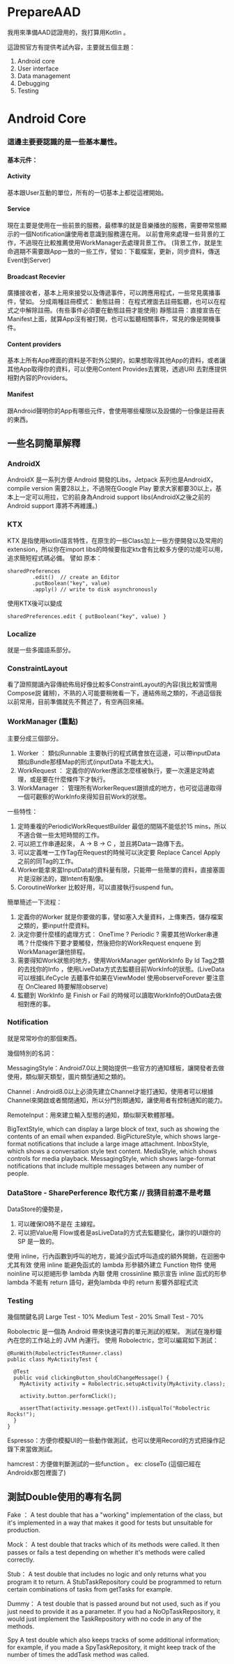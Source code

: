 # PrepareAAD
我用來準備AAD認證用的，我打算用Kotlin 。

這證照官方有提供考試內容，主要就五個主題：

1. Android core
2. User interface
3. Data management
4. Debugging
5. Testing


# Android Core 
### 這邊主要要認識的是一些基本屬性。
#### 基本元件：
#### Activity
基本跟User互動的單位，所有的一切基本上都從這裡開始。
#### Service
現在主要是使用在一些前景的服務，最標準的就是音樂播放的服務，需要帶常態顯示的一個Notification讓使用者意識到服務還在用。
以前會用來處理一些背景的工作，不過現在比較推薦使用WorkManager去處理背景工作。
(背景工作，就是生命週期不需要跟App一致的一些工作，譬如：下載檔案，更新，同步資料，傳送Event到Server)
#### Broadcast Recevier
廣播接收者，基本上用來接受以及傳遞事件，可以跨應用程式，一些常見廣播事件，譬如。
分成兩種註冊模式：
動態註冊： 在程式裡面去註冊監聽，也可以在程式之中解除註冊。(有些事件必須要在動態註冊才能使用)
靜態註冊：直接宣告在Manifest上面，就算App沒有被打開，也可以監聽相關事件，常見的像是開機事件。
#### Content providers
基本上所有App裡面的資料是不對外公開的，如果想取得其他App的資料，或者讓其他App取得你的資料，可以使用Content Provides去實現，透過URI 去對應提供相對內容的Providers。
#### Manifest 
跟Android聲明你的App有哪些元件，會使用哪些權限以及設備的一份像是註冊表的東西。

## 一些名詞簡單解釋
### AndroidX
AndroidX 是一系列方便 Android 開發的Libs，Jetpack 系列也是AndroidX，compile version 需要28以上，不過現在Google Play 要求大家都要30以上，基本上一定可以用拉，它的前身為Android support libs(AndroidX之後之前的Android support 庫將不再維護。)
### KTX
KTX 是指使用kotlin語言特性，在原生的一些Class加上一些方便開發以及常用的extension，所以你在import libs的時候要指定ktx會有比較多方便的功能可以用，追求簡短程式碼必備。
譬如 原本：
```
sharedPreferences
        .edit()  // create an Editor
        .putBoolean("key", value)
        .apply() // write to disk asynchronously
```
使用KTX後可以變成
```
sharedPreferences.edit { putBoolean("key", value) }
```
### Localize
就是一些多國語系部分。

### ConstraintLayout
看了證照閱讀內容傳統佈局好像比較多ConstraintLayout的內容(我比較習慣用Compose説 雞掰)，不熟的人可能要稍微看一下，連結佈局之類的，不過這個我以前常用，目前準備就先不贅述了，有空再回來補。

### WorkManager (重點)
主要分成三個部分。
1. Worker ： 類似Runnable 主要執行的程式碼會放在這邊，可以帶inputData 類似Bundle那樣Map的形式(inputData 不能太大)。
2. WorkRequest ： 定義你的Worker應該怎麼樣被執行，要一次還是定時處理，或是要在什麼條件下才執行。
3. WorkManager ： 管理所有WorkerRequest跟排成的地方，也可從這邊取得一個可觀察的WorkInfo來得知目前Work的狀態。

一些特性：
1. 定時重複的PeriodicWorkRequestBuilder 最低的間隔不能低於15 mins，所以不適合做一些太短時間的工作。
2. 可以把工作串連起來， A -> B -> C ，並且將Data一路傳下去。
3. 可以定義唯一工作Tag在Request的時候可以決定要 Replace Cancel Apply 之前的同Tag的工作。
4. Worker能拿來當InputData的資料量有限，只能帶一些簡單的資料，直接塞圖片是沒辦法的，跟Intent有點像。
5. CoroutineWorker 比較好用，可以直接執行suspend fun。

簡單簡述一下流程：
1. 定義你的Worker 就是你要做的事，譬如塞入大量資料，上傳東西，儲存檔案之類的，要input什麼資料。
2. 決定你要什麼樣的處理方式： OneTime ? Periodic ? 需要其他Worker串連嗎？什麼條件下要才要觸發，然後把你的WorkRequest enquene 到WorkManager讓他排程。
3. 需要得知Work狀態的地方，使用WorkManager getWorkInfo By Id Tag之類的去找你的Info ，使用LiveData方式去監聽目前WorkInfo的狀態。(LiveData可以根據LifeCycle 去聽事件如果在ViewModel 使用observeForever 要注意在 OnCleared 時要解除observe)
4. 監聽到 WorkInfo 是 Finish or Fail 的時候可以讀取WorkInfo的OutData去做相對應的事。

### Notification
就是常常吵你的那個東西。

幾個特別的名詞：

MessagingStyle：Android7.0以上開始提供一些官方的通知樣板，讓開發者去做使用，類似聊天類型，圖片類型通知之類的。

Channel : Android8.0以上必須先建立Channel才能打通知，使用者可以根據Channel來開啟或者關閉通知，所以分門別類通知，讓使用者有控制通知的能力。

RemoteInput：用來建立輸入型態的通知，類似聊天軟體那種。

BigTextStyle, which can display a large block of text, such as showing the contents of an email when expanded.
BigPictureStyle, which shows large-format notifications that include a large image attachment.
InboxStyle, which shows a conversation style text content.
MediaStyle, which shows controls for media playback.
MessagingStyle, which shows large-format notifications that include multiple messages between any number of people.


### DataStore - SharePerference 取代方案 // 我猜目前還不是考題
DataStore的優勢是，
1. 可以確保IO時不是在 主線程。
2. 可以把Value用 Flow或者是asLiveData的方式去監聽變化，讓你的UI跟你的SP 是一致的。


使用 inline，行內函數到呼叫的地方，能減少函式呼叫造成的額外開銷，在迴圈中尤其有效
使用 inline 能避免函式的 lambda 形參額外建立 Function 物件
使用 noinline 可以拒絕形參 lambda 內聯
使用 crossinline 顯示宣告 inline 函式的形參 lambda 不能有 return 語句，避免lambda 中的 return 影響外部程式流

### Testing

幾個關鍵名詞
Large Test - 10%
Medium Test - 20%
Small Test - 70%

Robolectric 是一個為 Android 帶來快速可靠的單元測試的框架。 測試在幾秒鐘內在您的工作站上的 JVM 內運行。 使用 Robolectric，您可以編寫如下測試：

```
@RunWith(RobolectricTestRunner.class)
public class MyActivityTest {

  @Test
  public void clickingButton_shouldChangeMessage() {
    MyActivity activity = Robolectric.setupActivity(MyActivity.class);

    activity.button.performClick();

    assertThat(activity.message.getText()).isEqualTo("Robolectric Rocks!");
  }
}
```

Espresso：方便你模擬UI的一些動作做測試，也可以使用Record的方式把操作記錄下來當做測試。

hamcrest：方便做判斷測試的一些function 。 ex: closeTo (這個已經在Androidx那包裡面了)

## 測試Double使用的專有名詞
Fake ：
A test double that has a "working" implementation of the class, but it's implemented in a way that makes it good for tests but unsuitable for production.

Mock：
A test double that tracks which of its methods were called. It then passes or fails a test depending on whether it's methods were called correctly.

Stub：
A test double that includes no logic and only returns what you program it to return. A StubTaskRepository could be programmed to return certain combinations of tasks from getTasks for example.

Dummy：
A test double that is passed around but not used, such as if you just need to provide it as a parameter. If you had a NoOpTaskRepository, it would just implement the TaskRepository with no code in any of the methods.

Spy
A test double which also keeps tracks of some additional information; for example, if you made a SpyTaskRepository, it might keep track of the number of times the addTask method was called.

